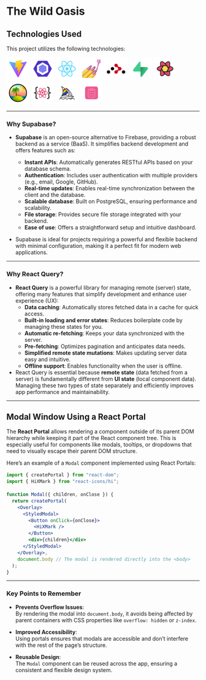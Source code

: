 <!-- @format -->

# The Wild Oasis

## Technologies Used

This project utilizes the following technologies:

<div align="left">

<a href="https://vitejs.dev/"><img src="./img/Vite.png" alt="Vite" height="60px"></a>
<a href="https://eslint.org/"><img src="./img/ESLint.png" alt="ESLint" height="60px"></a>
<a href="https://react.dev/"><img src="./img/React.png" alt="React" height="60px"></a>
<a href="https://styled-components.com/"><img src="./img/Styled-Component.png" alt="Styled Components" height="60px"></a>
<a href="https://reactrouter.com/"><img src="./img/React-Router.png" alt="React Router" height="60px"></a>
<a href="https://supabase.com/"><img src="./img/Supabase.png" alt="Supabase" height="60px"></a>
<a href="https://tanstack.com/query/v4"><img src="./img/React-Query.png" alt="React Query" height="60px"></a>
<a href="https://tanstack.com/query/v4"><img src="./img/TanStack-Query.png" alt="TanStack Query" height="60px"></a>
<a href="https://react-icons.github.io/react-icons/"><img src="./img/React-Icons.png" alt="React Icons" height="60px"></a>
<a href="https://www.midjourney.com/"><img src="./img/Midjourney.png" alt="Midjourney" height="60px"></a>
<a href="https://react-hook-form.com/"><img src="./img/React-Hook-Form.png" alt="React Hook Form" height="60px"></a>

</div>

---

### Why Supabase?

- **Supabase** is an open-source alternative to Firebase, providing a robust backend as a service (BaaS). It simplifies backend development and offers features such as:

  - **Instant APIs**: Automatically generates RESTful APIs based on your database schema.
  - **Authentication**: Includes user authentication with multiple providers (e.g., email, Google, GitHub).
  - **Real-time updates**: Enables real-time synchronization between the client and the database.
  - **Scalable database**: Built on PostgreSQL, ensuring performance and scalability.
  - **File storage**: Provides secure file storage integrated with your backend.
  - **Ease of use**: Offers a straightforward setup and intuitive dashboard.

- Supabase is ideal for projects requiring a powerful and flexible backend with minimal configuration, making it a perfect fit for modern web applications.

---

### Why React Query?

- **React Query** is a powerful library for managing remote (server) state, offering many features that simplify development and enhance user experience (UX):
  - **Data caching**: Automatically stores fetched data in a cache for quick access.
  - **Built-in loading and error states**: Reduces boilerplate code by managing these states for you.
  - **Automatic re-fetching**: Keeps your data synchronized with the server.
  - **Pre-fetching**: Optimizes pagination and anticipates data needs.
  - **Simplified remote state mutations**: Makes updating server data easy and intuitive.
  - **Offline support**: Enables functionality when the user is offline.
- React Query is essential because **remote state** (data fetched from a server) is fundamentally different from **UI state** (local component data). Managing these two types of state separately and efficiently improves app performance and maintainability.

---

## Modal Window Using a React Portal

The **React Portal** allows rendering a component outside of its parent DOM hierarchy while keeping it part of the React component tree. This is especially useful for components like modals, tooltips, or dropdowns that need to visually escape their parent DOM structure.

Here’s an example of a `Modal` component implemented using React Portals:

```jsx
import { createPortal } from "react-dom";
import { HiXMark } from "react-icons/hi";

function Modal({ children, onClose }) {
  return createPortal(
    <Overlay>
      <StyledModal>
        <Button onClick={onClose}>
          <HiXMark />
        </Button>
        <div>{children}</div>
      </StyledModal>
    </Overlay>,
    document.body // The modal is rendered directly into the <body>
  );
}
```

---

### Key Points to Remember

- **Prevents Overflow Issues**:  
  By rendering the modal into `document.body`, it avoids being affected by parent containers with CSS properties like `overflow: hidden` or `z-index`.

- **Improved Accessibility**:  
  Using portals ensures that modals are accessible and don’t interfere with the rest of the page’s structure.

- **Reusable Design**:  
  The `Modal` component can be reused across the app, ensuring a consistent and flexible design system.
